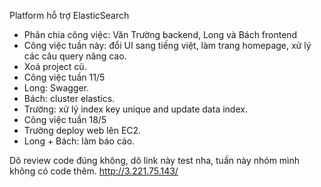 Platform hỗ trợ ElasticSearch
- Phân chia công việc: Văn Trường backend, Long và Bách frontend
- Công việc tuần này: đổi UI sang tiếng việt, làm trang homepage, xử lý các câu query nâng cao.
- Xoá project cũ.
- Công việc tuần 11/5
- Long: Swagger.
- Bách: cluster elastics.
- Trường: xử lý index key unique and update data index.
- Công việc tuần 18/5
- Trường deploy web lên EC2.
- Long + Bách: làm báo cáo.

Dô review code đúng không, dô link này test nha, tuần này nhóm mình không có code thêm.
http://3.221.75.143/
